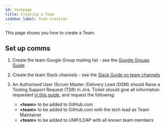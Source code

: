 ```yaml
---
id: testpage
title: Creating a Team
sidebar_label: Team Creation
---
```

This page shows you how to create a Team.

## Set up comms

1. Create the team Google Group mailing list - see the [Google Groups Guide](https://confluence.tools.tax.service.gov.uk/display/TOOLS/Google+Groups)

2. Create the team Slack channels - see the  [Slack Guide on team channels](https://confluence.tools.tax.service.gov.uk/display/DTRG/Slack+Guide#SlackGuide-TeamChannels)

3. An Authorised User (Scrum Master /Delivery Lead /DSM) should Raise a Tooling Support Request (TSR) in Jira. Ticket should give all information requested [in this guide](https://confluence.tools.tax.service.gov.uk/x/dS1fBg), and request the following:
   * **\<team>** to be added to GitHub.com
   * **\<team>** to be added to GitHub.com with the tech lead as Team Maintainer
   * **\<team>** to be added to UMP/LDAP with all known team members
